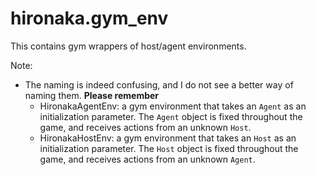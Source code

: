 # hironaka.gym_env
This contains gym wrappers of host/agent environments.

Note:
 - The naming is indeed confusing, and I do not see a better way of naming them. **Please remember**
   - HironakaAgentEnv: a gym environment that takes an `Agent` as an initialization parameter. The `Agent` object is fixed throughout the game, and receives actions from an unknown `Host`.
   - HironakaHostEnv: a gym environment that takes an `Host` as an initialization parameter. The `Host` object is fixed throughout the game, and receives actions from an unknown `Agent`.

